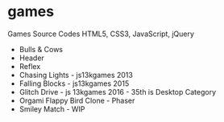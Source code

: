 # games
Games Source Codes
HTML5, CSS3, JavaScript, jQuery

 * Bulls & Cows
 * Header
 * Reflex
 * Chasing Lights - js13kgames 2013
 * Falling Blocks - js13kgames 2015
 * Glitch Drive - js 13kgames 2016 - 35th is Desktop Category
 * Orgami Flappy Bird Clone - Phaser
 * Smiley Match - WIP

